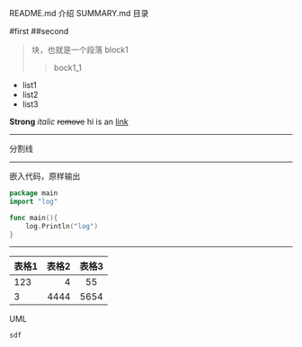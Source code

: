 
README.md 介绍
SUMMARY.md 目录

#first
##second
>块，也就是一个段落
>block1
>>bock1_1

* list1
* list2
* list3


**Strong**
*italic*
~~remove~~
hi is an [link](http://www.baidu.com/ "baidu网址")


-----------------------
分割线

-----------------------

嵌入代码，原样输出
```go
package main
import "log"

func main(){
	log.Println("log")
}
```

--------------------------
|表格1|表格2|表格3|
|:----|----:|:---:|
|123|4|55|
|3|4444|5654|


UML
```sequence
sdf
```
